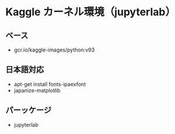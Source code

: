 # Kaggle カーネル環境（jupyterlab）

## ベース
- gcr.io/kaggle-images/python:v93  

## 日本語対応
- apt-get install fonts-ipaexfont  
- japanize-matplotlib  

## パーッケージ
- jupyterlab  